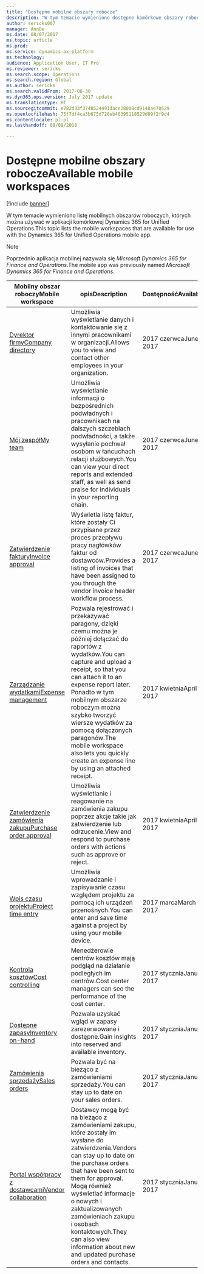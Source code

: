 ```yaml
---
title: "Dostępne mobilne obszary robocze"
description: "W tym temacie wymieniono dostępne komórkowe obszary robocze."
author: sericks007
manager: AnnBe
ms.date: 08/07/2017
ms.topic: article
ms.prod: 
ms.service: dynamics-ax-platform
ms.technology: 
audience: Application User, IT Pro
ms.reviewer: sericks
ms.search.scope: Operations
ms.search.region: Global
ms.author: sericks
ms.search.validFrom: 2017-06-30
ms.dyn365.ops.version: July 2017 update
ms.translationtype: HT
ms.sourcegitcommit: e782d33f3748524491dace28008cd9148ae70529
ms.openlocfilehash: 75f7df4ca3b675d720eb46395118529d09f2f9d4
ms.contentlocale: pl-pl
ms.lasthandoff: 08/09/2018

---
```


# <a name="available-mobile-workspaces"></a><span data-ttu-id="07ca6-103">Dostępne mobilne obszary robocze</span><span class="sxs-lookup"><span data-stu-id="07ca6-103">Available mobile workspaces</span></span>

[!include [banner](../includes/banner.md)]

<span data-ttu-id="07ca6-104">W tym temacie wymieniono listę mobilnych obszarów roboczych, których można używać w aplikacji komórkowej Dynamics 365 for Unified Operations.</span><span class="sxs-lookup"><span data-stu-id="07ca6-104">This topic lists the mobile workspaces that are available for use with the Dynamics 365 for Unified Operations mobile app.</span></span>

> [!NOTE]
> <span data-ttu-id="07ca6-105">Poprzednio aplikacja mobilnej nazywała się *Microsoft Dynamics 365 for Finance and Operations*.</span><span class="sxs-lookup"><span data-stu-id="07ca6-105">The mobile app was previously named *Microsoft Dynamics 365 for Finance and Operations*.</span></span>

| <span data-ttu-id="07ca6-106">Mobilny obszar roboczy</span><span class="sxs-lookup"><span data-stu-id="07ca6-106">Mobile workspace</span></span>     | <span data-ttu-id="07ca6-107">opis</span><span class="sxs-lookup"><span data-stu-id="07ca6-107">Description</span></span>   | <span data-ttu-id="07ca6-108">Dostępność</span><span class="sxs-lookup"><span data-stu-id="07ca6-108">Availability</span></span>   |
|----------------------|---------------|--------------|
|[<span data-ttu-id="07ca6-109">Dyrektor firmy</span><span class="sxs-lookup"><span data-stu-id="07ca6-109">Company directory</span></span>](company-directory-mobile-workspace.md)| <span data-ttu-id="07ca6-110">Umożliwia wyświetlanie danych i kontaktowanie się z innymi pracownikami w organizacji.</span><span class="sxs-lookup"><span data-stu-id="07ca6-110">Allows you to view and contact other employees in your organization.</span></span>| <span data-ttu-id="07ca6-111">2017 czerwca</span><span class="sxs-lookup"><span data-stu-id="07ca6-111">June 2017</span></span> |    
|[<span data-ttu-id="07ca6-112">Mój zespół</span><span class="sxs-lookup"><span data-stu-id="07ca6-112">My team</span></span>](manager-self-service-mobile-workspace.md)| <span data-ttu-id="07ca6-113">Umożliwia wyświetlanie informacji o bezpośrednich podwładnych i pracownikach na dalszych szczeblach podwładności, a także wysyłanie pochwał osobom w łańcuchach relacji służbowych.</span><span class="sxs-lookup"><span data-stu-id="07ca6-113">You can view your direct reports and extended staff, as well as send praise for individuals in your reporting chain.</span></span>|<span data-ttu-id="07ca6-114">2017 czerwca</span><span class="sxs-lookup"><span data-stu-id="07ca6-114">June 2017</span></span> |     
|[<span data-ttu-id="07ca6-115">Zatwierdzenie faktury</span><span class="sxs-lookup"><span data-stu-id="07ca6-115">Invoice approval</span></span>](invoice-approval-mobile-workspace.md)| <span data-ttu-id="07ca6-116">Wyświetla listę faktur, które zostały Ci przypisane przez proces przepływu pracy nagłówków faktur od dostawców.</span><span class="sxs-lookup"><span data-stu-id="07ca6-116">Provides a listing of invoices that have been assigned to you through the vendor invoice header workflow process.</span></span>| <span data-ttu-id="07ca6-117">2017 czerwca</span><span class="sxs-lookup"><span data-stu-id="07ca6-117">June 2017</span></span>   |
| [<span data-ttu-id="07ca6-118">Zarządzanie wydatkami</span><span class="sxs-lookup"><span data-stu-id="07ca6-118">Expense management</span></span>](../../financials/expense-management/expense-management-mobile-workspace.md) | <span data-ttu-id="07ca6-119">Pozwala rejestrować i przekazywać paragony, dzięki czemu można je później dołączać do raportów z wydatków.</span><span class="sxs-lookup"><span data-stu-id="07ca6-119">You can capture and upload a receipt, so that you can attach it to an expense report later.</span></span> <span data-ttu-id="07ca6-120">Ponadto w tym mobilnym obszarze roboczym można szybko tworzyć wiersze wydatków za pomocą dołączonych paragonów.</span><span class="sxs-lookup"><span data-stu-id="07ca6-120">The mobile workspace also lets you quickly create an expense line by using an attached receipt.</span></span> | <span data-ttu-id="07ca6-121">2017 kwietnia</span><span class="sxs-lookup"><span data-stu-id="07ca6-121">April 2017</span></span> |
| [<span data-ttu-id="07ca6-122">Zatwierdzenie zamówienia zakupu</span><span class="sxs-lookup"><span data-stu-id="07ca6-122">Purchase order approval</span></span>](../../supply-chain/procurement/purchase-order-mobile-workspace.md) | <span data-ttu-id="07ca6-123">Umożliwia wyświetlanie i reagowanie na zamówienia zakupu poprzez akcje takie jak zatwierdzenie lub odrzucenie.</span><span class="sxs-lookup"><span data-stu-id="07ca6-123">View and respond to purchase orders with actions such as approve or reject.</span></span> | <span data-ttu-id="07ca6-124">2017 kwietnia</span><span class="sxs-lookup"><span data-stu-id="07ca6-124">April 2017</span></span> |
| [<span data-ttu-id="07ca6-125">Wpis czasu projektu</span><span class="sxs-lookup"><span data-stu-id="07ca6-125">Project time entry</span></span>](../../financials/project-management/project-time-entry-mobile-workspace.md) | <span data-ttu-id="07ca6-126">Umożliwia wprowadzanie i zapisywanie czasu względem projektu za pomocą ich urządzeń przenośnych.</span><span class="sxs-lookup"><span data-stu-id="07ca6-126">You can enter and save time against a project by using your mobile device.</span></span> | <span data-ttu-id="07ca6-127">2017 marca</span><span class="sxs-lookup"><span data-stu-id="07ca6-127">March 2017</span></span> |
| [<span data-ttu-id="07ca6-128">Kontrola kosztów</span><span class="sxs-lookup"><span data-stu-id="07ca6-128">Cost controlling</span></span>](../../financials/cost-accounting/cost-controlling-mobile-workspace.md)     | <span data-ttu-id="07ca6-129">Menedżerowie centrów kosztów mają podgląd na działanie podległych im centrów.</span><span class="sxs-lookup"><span data-stu-id="07ca6-129">Cost center managers can see the performance of the cost center.</span></span>                                                                                               |  <span data-ttu-id="07ca6-130">2017 stycznia</span><span class="sxs-lookup"><span data-stu-id="07ca6-130">January 2017</span></span>        |
| [<span data-ttu-id="07ca6-131">Dostępne zapasy</span><span class="sxs-lookup"><span data-stu-id="07ca6-131">Inventory on-hand</span></span>](../../supply-chain/inventory/inventory-on-hand-mobile-workspace.md)    | <span data-ttu-id="07ca6-132">Pozwala uzyskać wgląd w zapasy zarezerwowane i dostępne.</span><span class="sxs-lookup"><span data-stu-id="07ca6-132">Gain insights into reserved and available inventory.</span></span>                                                                                                    |   <span data-ttu-id="07ca6-133">2017 stycznia</span><span class="sxs-lookup"><span data-stu-id="07ca6-133">January 2017</span></span>       |
| [<span data-ttu-id="07ca6-134">Zamówienia sprzedaży</span><span class="sxs-lookup"><span data-stu-id="07ca6-134">Sales orders</span></span>](../../supply-chain/sales-marketing/sales-orders-mobile-workspace.md)         | <span data-ttu-id="07ca6-135">Pozwala być na bieżąco z zamówieniami sprzedaży.</span><span class="sxs-lookup"><span data-stu-id="07ca6-135">You can stay up to date on your sales orders.</span></span>                                                                                                                          |  <span data-ttu-id="07ca6-136">2017 stycznia</span><span class="sxs-lookup"><span data-stu-id="07ca6-136">January 2017</span></span>                  |
| [<span data-ttu-id="07ca6-137">Portal współpracy z dostawcami</span><span class="sxs-lookup"><span data-stu-id="07ca6-137">Vendor collaboration</span></span>](../../supply-chain/procurement/vendor-collaboration-mobile-workspace.md) | <span data-ttu-id="07ca6-138">Dostawcy mogą być na bieżąco z zamówieniami zakupu, które zostały im wysłane do zatwierdzenia.</span><span class="sxs-lookup"><span data-stu-id="07ca6-138">Vendors can stay up to date on the purchase orders that have been sent to them for approval.</span></span> <span data-ttu-id="07ca6-139">Mogą również wyświetlać informacje o nowych i zaktualizowanych zamówieniach zakupu i osobach kontaktowych.</span><span class="sxs-lookup"><span data-stu-id="07ca6-139">They can also view information about new and updated purchase orders and contacts.</span></span> |<span data-ttu-id="07ca6-140">2017 stycznia</span><span class="sxs-lookup"><span data-stu-id="07ca6-140">January 2017</span></span>    |


